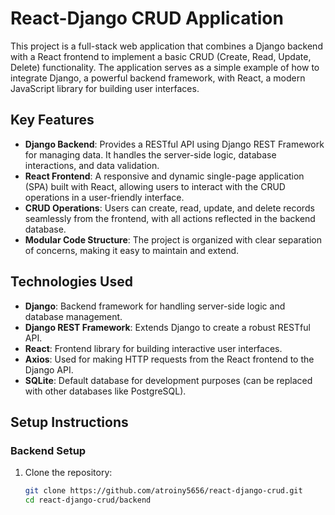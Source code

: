 # React-Django CRUD Application

This project is a full-stack web application that combines a Django backend with a React frontend to implement a basic CRUD (Create, Read, Update, Delete) functionality. The application serves as a simple example of how to integrate Django, a powerful backend framework, with React, a modern JavaScript library for building user interfaces.

## Key Features

- **Django Backend**: Provides a RESTful API using Django REST Framework for managing data. It handles the server-side logic, database interactions, and data validation.
- **React Frontend**: A responsive and dynamic single-page application (SPA) built with React, allowing users to interact with the CRUD operations in a user-friendly interface.
- **CRUD Operations**: Users can create, read, update, and delete records seamlessly from the frontend, with all actions reflected in the backend database.
- **Modular Code Structure**: The project is organized with clear separation of concerns, making it easy to maintain and extend.

## Technologies Used

- **Django**: Backend framework for handling server-side logic and database management.
- **Django REST Framework**: Extends Django to create a robust RESTful API.
- **React**: Frontend library for building interactive user interfaces.
- **Axios**: Used for making HTTP requests from the React frontend to the Django API.
- **SQLite**: Default database for development purposes (can be replaced with other databases like PostgreSQL).

## Setup Instructions

### Backend Setup

1. Clone the repository:
   ```bash
   git clone https://github.com/atroiny5656/react-django-crud.git
   cd react-django-crud/backend
